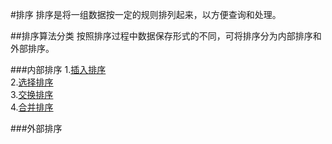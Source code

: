 #排序
  排序是将一组数据按一定的规则排列起来，以方便查询和处理。

##排序算法分类
  按照排序过程中数据保存形式的不同，可将排序分为内部排序和外部排序。   

###内部排序
  1.[插入排序](#)    
  2.[选择排序](#)    
  3.[交换排序](#)    
  4.[合并排序](#)    

###外部排序
